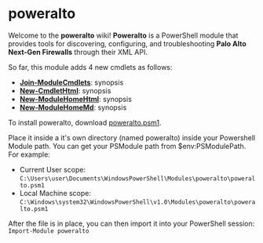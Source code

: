 poweralto
====

Welcome to the **poweralto** wiki!  **Poweralto** is a PowerShell module that provides tools for discovering, configuring, and troubleshooting **Palo Alto Next-Gen Firewalls** through their XML API.

So far, this module adds 4 new cmdlets as follows:* **[Join-ModuleCmdlets](http://brianaddicks.github.com/poweralto/Join-ModuleCmdlets.html)**: synopsis* **[New-CmdletHtml](http://brianaddicks.github.com/poweralto/New-CmdletHtml.html)**: synopsis* **[New-ModuleHomeHtml](http://brianaddicks.github.com/poweralto/New-ModuleHomeHtml.html)**: synopsis* **[New-ModuleHomeMd](http://brianaddicks.github.com/poweralto/New-ModuleHomeMd.html)**: synopsisTo install poweralto, download [poweralto.psm1](https://github.com/brianaddicks/poweralto/blob/master/poweralto.psm1).

Place it inside a it's own directory (named poweralto) inside your Powershell Module path.  You can get your PSModule path from $env:PSModulePath. For example:
* Current User scope: `C:\Users\user\Documents\WindowsPowerShell\Modules\poweralto\poweralto.psm1`
* Local Machine scope: `C:\Windows\system32\WindowsPowerShell\v1.0\Modules\poweralto\poweralto.psm1`

After the file is in place, you can then import it into your PowerShell session:
`Import-Module poweralto`


